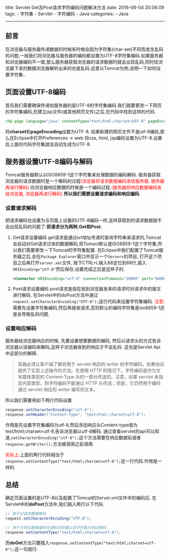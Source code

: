title: Servlet Get及Post请求字符编码问题解决方法
date: 2016-06-04 20:06:09
tags:
	- 字符集
	- Servlet
	- 字符编码
	- Java
categories:
	- Java

---

## **前言**
在浏览器与服务器传递数据的时候有时候会因为字符集(char-set)不同而发生乱码的问题,一般我们将浏览器与服务器的编码都设置为UTF-8字符集编码.如果服务器和浏览器编码不一致,那么服务器获取浏览器的请求数据时就会出现乱码,同时给浏览器下发的数据浏览器解析出来的也是乱码.这里以Tomcat为例,说明一下如何设置字符集..
<!-- more -->

## **页面设置UTF-8编码**
首先我们需要确保传递给服务器的是UTF-8的字符集编码.我们就要更改一下网页的字符集编码,在建立jsp文件(或其他网页文件)之后,在代码中找到这样的代码.
```jsp
<%@ page language="java" contentType="text/html;charset=UTF-8" pageEncoding="UTF-8" %>
```

将**charset**和**pageEncoding**设置为UTF-8.
如果新建的网页文件不是utf-8编码,那么在Eclipse中打开Preferences -> web 将css, html, jsp编码设置为UTF-8.设置后上面的代码字符集就会自动生成为UTF-8.

## **服务器设置UTF-8编码与解码**
Tomcat服务器默认以ISO8859-1这个字符集来处理数据的编码解码.
服务器获取浏览器的请求数据时是一个解码的过程<font color="Red">(浏览器将请求数据编码发给服务器, 服务器再进行解码)</font>
向浏览器响应数据的时候是一个编码过程.<font color="Red">(服务器将响应数据编码发给浏览器, 浏览器再进行解码)</font>
**所以我们需要设置请求编码和响应编码.**

### **设置请求解码**
把请求编码也设置为与页面上设置的UTF-8编码一样,这样获取到的请求数据就不会出现乱码的问题了.**但请求分为两种,Get和Post.**

1. Get请求设置编码
get请求是通过url地址传递的查询字符串来请求的,Tomcat会自动对Get请求过来的数据解码,但Tomact默认是ISO8859-1这个字符集,所以我们需要更改一下Tomcat的字符集配置. 在Eclipse中我们配置了Tomcat服务器之后,会在`Package Explorer`窗口中显示一个`Servers`的项目, 打开这个项目之后再打开`server.xml`文件, 按下CTRL+L输入68定位到68行,插入`URIEncoding="utf-8"`然后保存,设置完成之后是这样子的.
    ```xml
    <Connector URIEncoding="utf-8" connectionTimeout="20000" port="8080" protocol="HTTP/1.1" redirectPort="8443"/>
    ```

2. Post请求设置编码
post请求是指在收到浏览器发来的请求时对请求中的报文进行解码.
在Servlet中的doPost方法中通过`request.setCharacterEncoding("UTF-8");`这行代码来设置字符集编码.
<font color="red">注意:</font>需要先设置字符集编码,然后再接收请求,否则默认的编码字符集是iso8859-1还是会导致乱码问题.

### **设置响应解码**
服务器给浏览器响应的时候, 先要设置想要数据的编码, 然后以请求头的方式告诉浏览器以该编码来解码,这样子浏览器收到的响应才不会乱码.
这也是Servlet Api中这部分的解释.

> 容器必须让客户端了解将用于 servlet 响应的 writer 的字符编码，如果协议提供了实现上述操作的方法。在使用 HTTP 的情况下，字符编码是作为文本媒体类型的 Content-Type 头的一部分传送的。注意，如果 servlet 未指定内容类型，则字符编码不能通过 HTTP 头传送；但是，它仍然用于编码通过 servlet 响应的 writer 编写的文本。

所以我们需要用如下两行代码设置
```java
response.setCharacterEncoding("utf-8");
response.setHeader("Content-type", "text/html;charset=utf-8");
```
作用是先设置字符集编码为utf-8,然后添加响应头Content-type值为text/html;charset=utf-8,告诉浏览器以utf-8解码.
通过查看servlet的api可以知道,`setCharacterEncoding("utf-8");`这个方法需要在响应数据前或者`response.getWriter();`方法被调用之前调用.

<font color="red">实际上:</font>上面的两行代码相当于`response.setContentType("text/html;charset=utf-8");`这一行代码.作用是一样的.

## **总结**
确定页面设置的是UTF-8以及配置了Tomcat的Server.xml文件中的编码后.
在Servlet中的**doPost**方法中,我们插入两行以下代码.
```java
// 用于对请求数据解码
request.setCharacterEncoding("UTF-8");

// 用于对响应数据编码并通知浏览器以该字符集对响应解码.
response.setContentType("text/html;charset=utf-8");
```
而**doGet**方法只要插入`response.setContentType("text/html;charset=utf-8");`这一句就行.